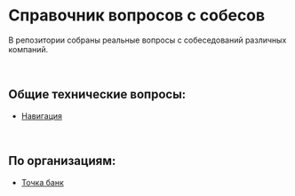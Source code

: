 # Справочник вопросов с собесов

В репозитории собраны реальные вопросы с собеседований различных компаний.

<br/>

## Общие технические вопросы: 
- [Навигация](./common/index.md)

<br/>

## По организациям:
- [Точка банк](./tochka-bank/tochka-bank.md)
